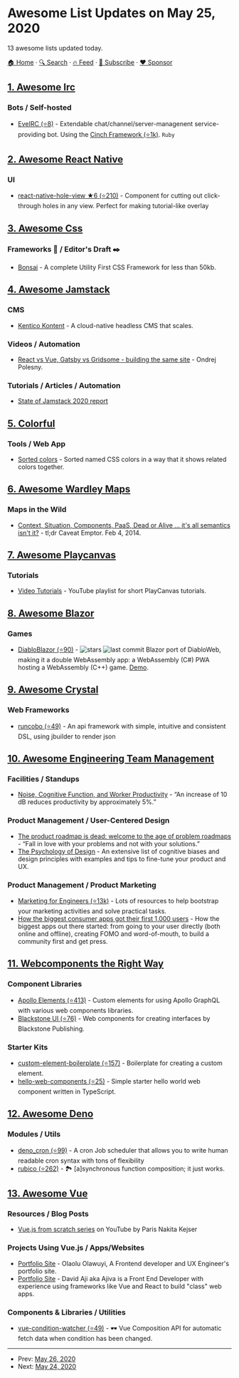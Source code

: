 # Awesome List Updates on May 25, 2020

13 awesome lists updated today.

[🏠 Home](/README.md) · [🔍 Search](https://www.trackawesomelist.com/search/) · [🔥 Feed](https://www.trackawesomelist.com/rss.xml) · [📮 Subscribe](https://trackawesomelist.us17.list-manage.com/subscribe?u=d2f0117aa829c83a63ec63c2f&id=36a103854c) · [❤️  Sponsor](https://github.com/sponsors/theowenyoung)



## [1. Awesome Irc](/content/davisonio/awesome-irc/README.md)

### Bots / Self-hosted

*   [EveIRC (⭐8)](https://github.com/Inspyre-Technologies/EveIRC) - Extendable chat/channel/server-managenent service-providing bot. Using the [Cinch Framework (⭐1k)](https://github.com/cinchrb/cinch). `Ruby`

## [2. Awesome React Native](/content/jondot/awesome-react-native/README.md)

### UI

*   [react-native-hole-view ★6 (⭐210)](https://github.com/ibitcy/react-native-hole-view) - Component for cutting out click-through holes in any view. Perfect for making tutorial-like overlay

## [3. Awesome Css](/content/awesome-css-group/awesome-css/README.md)

### Frameworks :art: / Editor's Draft :black_nib:

*   [Bonsai](https://www.bonsaicss.com/) - A complete Utility First CSS Framework for less than 50kb.

## [4. Awesome Jamstack](/content/automata/awesome-jamstack/README.md)

### CMS

*   [Kentico Kontent](https://kontent.ai) - A cloud-native headless CMS that scales.

### Videos / Automation

*   [React vs Vue, Gatsby vs Gridsome - building the same site](https://www.youtube.com/watch?v=H19fF7ITtaI) - Ondrej Polesny.

### Tutorials / Articles / Automation

*   [State of Jamstack 2020 report](https://kontent.ai/resources/state-of-jamstack-2020-report)

## [5. Colorful](/content/Siddharth11/Colorful/README.md)

### Tools / Web App

*   [Sorted colors](https://enes.in/sorted-colors/) - Sorted named CSS colors in a way that it shows related colors together.

## [6. Awesome Wardley Maps](/content/wardley-maps-community/awesome-wardley-maps/README.md)

### Maps in the Wild

*   [Context, Situation, Components, PaaS, Dead or Alive … it's all semantics isn't it?](https://blog.gardeviance.org/2014/02/context-situation-components-paas-dead.html) - tl;dr Caveat Emptor. Feb 4, 2014.

## [7. Awesome Playcanvas](/content/playcanvas/awesome-playcanvas/README.md)

### Tutorials

*   [Video Tutorials](https://www.youtube.com/playlist?list=PLy57qL2R3Z6NlBQBEMnjVPT0iz320i4Ko) - YouTube playlist for short PlayCanvas tutorials.

## [8. Awesome Blazor](/content/AdrienTorris/awesome-blazor/README.md)

### Games

*   [DiabloBlazor (⭐90)](https://github.com/n-stefan/diabloblazor) - ![stars](https://img.shields.io/github/stars/n-stefan/diabloblazor?style=flat-square\&cacheSeconds=604800) ![last commit](https://img.shields.io/github/last-commit/n-stefan/diabloblazor?style=flat-square\&cacheSeconds=86400) Blazor port of DiabloWeb, making it a double WebAssembly app: a WebAssembly (C#) PWA hosting a WebAssembly (C++) game. [Demo](https://n-stefan.github.io/diabloblazor).

## [9. Awesome Crystal](/content/veelenga/awesome-crystal/README.md)

### Web Frameworks

*   [runcobo (⭐49)](https://github.com/runcobo/runcobo) - An api framework with simple, intuitive and consistent DSL, using jbuilder to render json

## [10. Awesome Engineering Team Management](/content/kdeldycke/awesome-engineering-team-management/README.md)

### Facilities / Standups

*   [Noise, Cognitive Function, and Worker Productivity](https://joshuatdean.com/wp-content/uploads/2020/02/NoiseCognitiveFunctionandWorkerProductivity.pdf) - “An increase of 10 dB reduces productivity by approximately 5%.”

### Product Management / User-Centered Design

*   [The product roadmap is dead: welcome to the age of problem roadmaps](https://medium.com/product-managers-at-work/the-product-roadmap-is-dead-welcome-to-the-age-of-problem-roadmaps-7c7745ac8ae0) - “Fall in love with your problems and not with your solutions.”
*   [The Psychology of Design](https://growth.design/psychology/) - An extensive list of cognitive biases and design principles with examples and tips to fine-tune your product and UX.

### Product Management / Product Marketing

*   [Marketing for Engineers (⭐13k)](https://github.com/LisaDziuba/Marketing-for-Engineers) - Lots of resources to help bootstrap your marketing activities and solve practical tasks.
*   [How the biggest consumer apps got their first 1,000 users](https://www.lennyrachitsky.com/p/how-the-biggest-consumer-apps-got) - How the biggest apps out there started: from going to your user directly (both online and offline), creating FOMO and word-of-mouth, to build a community first and get press.

## [11. Webcomponents the Right Way](/content/mateusortiz/webcomponents-the-right-way/README.md)

### Component Libraries

*   [Apollo Elements (⭐413)](https://github.com/apollo-elements/apollo-elements) - Custom elements for using Apollo GraphQL with various web components libraries.
*   [Blackstone UI (⭐76)](https://github.com/kjantzer/bui) - Web components for creating interfaces by Blackstone Publishing.

### Starter Kits

*   [custom-element-boilerplate (⭐157)](https://github.com/github/custom-element-boilerplate) - Boilerplate for creating a custom element.
*   [hello-web-components (⭐25)](https://github.com/fernandopasik/hello-web-components) - Simple starter hello world web component written in TypeScript.

## [12. Awesome Deno](/content/denolib/awesome-deno/README.md)

### Modules / Utils

*   [deno\_cron (⭐99)](https://github.com/rbrahul/deno_cron) - A cron Job scheduler that allows you to write human readable cron syntax with tons of flexibility
*   [rubico (⭐262)](https://github.com/richytong/rubico) - 🏞 \[a]synchronous function composition; it just works.

## [13. Awesome Vue](/content/vuejs/awesome-vue/README.md)

### Resources / Blog Posts

*   [Vue.js from scratch series](https://www.youtube.com/playlist?list=PLLhEJK7fQIxDWDJEyeT68wT8ZroODeRuw) on YouTube by Paris Nakita Kejser

### Projects Using Vue.js / Apps/Websites

*   [Portfolio Site](https://olaolu.dev/) - Olaolu Olawuyi, A Frontend developer and UX Engineer's portfolio site.
*   [Portfolio Site](https://david-aji.com/) - David Aji aka Ajiva is a Front End Developer with experience using frameworks like Vue and React to build "class" web apps.

### Components & Libraries / Utilities

*   [vue-condition-watcher (⭐49)](https://github.com/runkids/vue-condition-watcher) - 🕶 Vue Composition API for automatic fetch data when condition has been changed.

---

- Prev: [May 26, 2020](/content/2020/05/26/README.md)
- Next: [May 24, 2020](/content/2020/05/24/README.md)